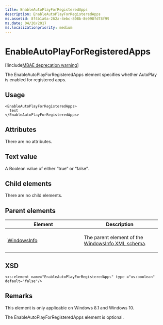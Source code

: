```yaml
---
title: EnableAutoPlayForRegisteredApps
description: EnableAutoPlayForRegisteredApps
ms.assetid: 8f4b1a6a-262a-4ebc-808b-8e998fd78f99
ms.date: 04/20/2017
ms.localizationpriority: medium
---
```


# EnableAutoPlayForRegisteredApps

[!include[MBAE deprecation warning](mbae-deprecation-warning.md)]

The EnableAutoPlayForRegisteredApps element specifies whether AutoPlay is enabled for registered apps.

## <span id="Usage"></span><span id="usage"></span><span id="USAGE"></span>Usage


``` syntax
<EnableAutoPlayForRegisteredApps>
  text
</EnableAutoPlayForRegisteredApps>
```

## <span id="Attributes"></span><span id="attributes"></span><span id="ATTRIBUTES"></span>Attributes


There are no attributes.

## <span id="Text_value"></span><span id="text_value"></span><span id="TEXT_VALUE"></span>Text value


A Boolean value of either “true” or “false”.

## <span id="Child_elements"></span><span id="child_elements"></span><span id="CHILD_ELEMENTS"></span>Child elements


There are no child elements.

## <span id="Parent_elements"></span><span id="parent_elements"></span><span id="PARENT_ELEMENTS"></span>Parent elements


<table>
<colgroup>
<col width="50%" />
<col width="50%" />
</colgroup>
<thead>
<tr class="header">
<th>Element</th>
<th>Description</th>
</tr>
</thead>
<tbody>
<tr class="odd">
<td><p><a href="windowsinfo.md" data-raw-source="[WindowsInfo](windowsinfo.md)">WindowsInfo</a></p></td>
<td><p>The parent element of the <a href="windowsinfo-xml-schema.md" data-raw-source="[WindowsInfo XML schema](windowsinfo-xml-schema.md)">WindowsInfo XML schema</a>.</p></td>
</tr>
</tbody>
</table>

 

## <span id="XSD"></span><span id="xsd"></span>XSD


``` syntax
<xs:element name="EnableAutoPlayForRegisteredApps" type ="xs:boolean" default="false"/>
```

## <span id="Remarks"></span><span id="remarks"></span><span id="REMARKS"></span>Remarks


This element is only applicable on Windows 8.1 and Windows 10.

The EnableAutoPlayForRegisteredApps element is optional.

 

 





